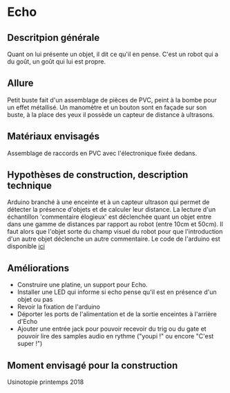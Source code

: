 
# Echo

## Descritpion générale
Quant on lui présente un objet, il dit ce qu'il en pense. C'est un robot qui a du goût, un goût qui lui est propre.

## Allure
Petit buste fait d'un assemblage de pièces de PVC, peint à la bombe pour un effet métallisé.
Un manomètre et un bouton sont en façade sur son buste, à la place des yeux il possède un capteur de distance à ultrasons.


## Matériaux envisagés
Assemblage de raccords en PVC avec l'électronique fixée dedans.


## Hypothèses de construction, description technique
Arduino branché à une enceinte et à un capteur ultrason qui permet de détecter la présence d'objets et de calculer leur distance. La lecture d'un échantillon 'commentaire élogieux' est déclenchée quant un objet entre dans une gamme de distances par rapport au robot (entre 10cm et 50cm). Il faut alors que l'objet sorte du champ visuel du robot pour que l'introduction d'un autre objet déclenche un autre commentaire. Le code de l'arduino est disponible [ici](../../sources/arduino/echo)

## Améliorations

- Construire une platine, un support pour Echo.
- Installer une LED qui informe si echo pense qu'il est en présence d'un objet ou pas
- Revoir la fixation de l'arduino
- Déporter les ports de l'alimentation et de la sortie enceintes à l'arrière d'Echo
- Ajouter une entrée jack pour pouvoir recevoir du trig ou du gate et pouvoir lire des samples audio en rythme ("youpi !" ou encore "C'est super !")


## Moment envisagé pour la construction

Usinotopie printemps 2018
